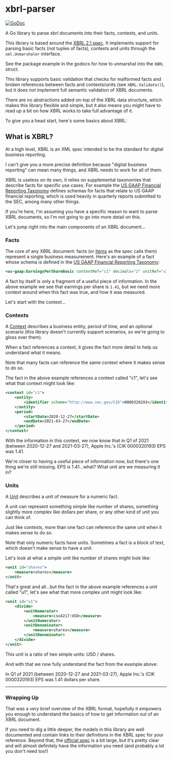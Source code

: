 # xbrl-parser

[![GoDoc](https://godoc.org/github.com/polygon-io/xbrl-parser?status.svg)](https://godoc.org/github.com/polygon-io/xbrl-parser)

A Go library to parse xbrl documents into their facts, contexts, and units.

This library is based around the [XBRL 2.1 spec](https://www.xbrl.org/Specification/XBRL-2.1/REC-2003-12-31/XBRL-2.1-REC-2003-12-31+corrected-errata-2013-02-20.html).
It implements support for parsing basic facts (not tuples of facts), contexts and units through the `xml.Unmarshaler` interface.
 
See the package example in the godocs for how to unmarshal into the `XBRL` struct.

This library supports basic validation that checks for malformed facts and broken references between facts and contexts/units (see `XBRL.Validate()`),
but it does _not_ implement full semantic validation of XBRL documents.

There are no abstractions added on-top of the XBRL data structure, which makes this library flexible and simple,
but it also means you might have to read up a bit on how XBRL works to take full advantage of it.

To give you a head start, here's some basics about XBRL:

## What is XBRL?

At a high level, XBRL is an XML spec intended to be the standard for digital business reporting.

I can't give you a more precise definition because "digital business reporting" can mean many things, 
and XBRL needs to work for all of them.

XBRL is useless on its own, it relies on supplemental taxonomies that describe facts for specific use cases.
For example the [US GAAP Financial Reporting Taxonomy](https://xbrl.us/xbrl-taxonomy/2021-us-gaap/) defines schemas for
facts that relate to US GAAP financial reporting, which is used heavily in quarterly reports submitted to the SEC, among many other things.

If you're here, I'm assuming you have a specific reason to want to parse XBRL documents, so I'm not going to go into more detail on this.

Let's jump right into the main components of an XBRL document... 

### Facts

The core of any XBRL document: facts (or [items](https://www.xbrl.org/Specification/XBRL-2.1/REC-2003-12-31/XBRL-2.1-REC-2003-12-31+corrected-errata-2013-02-20.html#_4.6) as the spec calls them)
represent a single business measurement.
Here's an example of a fact whose schema is defined in the [US GAAP Financial Reporting Taxonomy](https://xbrl.us/xbrl-taxonomy/2021-us-gaap/):

```xml
<us-gaap:EarningsPerShareBasic contextRef="c1" decimals="2" unitRef="u1">1.41</us-gaap:EarningsPerShareBasic>
```

A fact by itself is only a fragment of a useful piece of information. 
In the above example we see that earnings per share is `1.41`,
but we need more context around when this fact was true, and how it was measured.

Let's start with the context...

### Contexts

A [Context](https://www.xbrl.org/Specification/XBRL-2.1/REC-2003-12-31/XBRL-2.1-REC-2003-12-31+corrected-errata-2013-02-20.html#_4.7)
describes a business entity, period of time, and an optional scenario (this library doesn't currently support scenarios, so we're going to gloss over them).  

When a fact references a context, it gives the fact more detail to help us understand what it means.

Note that many facts can reference the same context where it makes sense to do so.

The fact in the above example references a context called "c1", let's see what that context might look like:
```xml
<context id="c1">
    <entity>
        <identifier scheme="http://www.sec.gov/CIK">0000320193</identifier>
    </entity>
    <period>
        <startDate>2020-12-27</startDate>
        <endDate>2021-03-27</endDate>
    </period>
</context>
```

With the information in this context, we now know that in Q1 of 2021 (between 2020-12-27 and 2021-03-27), Apple Inc.'s (CIK 0000320193) EPS was 1.41.

We're closer to having a useful piece of information now, but there's one thing we're still missing.
EPS is 1.41...what? What unit are we measuring it in?

### Units

A [Unit](https://www.xbrl.org/Specification/XBRL-2.1/REC-2003-12-31/XBRL-2.1-REC-2003-12-31+corrected-errata-2013-02-20.html#_4.8)
describes a unit of measure for a numeric fact.

A unit can represent something simple like number of shares, 
something slightly more complex like dollars per share, 
or any other kind of unit you can think of.

Just like contexts, more than one fact can reference the same unit when it makes sense to do so.

Note that only numeric facts have units. 
Sometimes a fact is a block of text, which doesn't make sense to have a unit.

Let's look at what a simple unit like number of shares might look like:
```xml
<unit id="shares">
    <measure>shares</measure>
</unit>
```

That's great and all...but the fact in the above example references a unit called "u1", 
let's see what that more complex unit might look like:
```xml
<unit id="u1">
    <divide>
        <unitNumerator>
            <measure>iso4217:USD</measure>
        </unitNumerator>
        <unitDenominator>
            <measure>shares</measure>
        </unitDenominator>
    </divide>
</unit>
```

This unit is a ratio of two simple units: USD / shares.

And with that we now fully understand the fact from the example above:

In Q1 of 2021 (between 2020-12-27 and 2021-03-27), Apple Inc.'s (CIK 0000320193) EPS was 1.41 dollars per share.

---

### Wrapping Up

That was a _very_ brief overview of the XBRL format, 
hopefully it empowers you enough to understand the basics of how to get information out of an XBRL document.

If you need to dig a little deeper, the models in this library are well documented and contain links to their definitions in the XBRL spec for your reference.
Beyond that, the [official spec](https://www.xbrl.org/Specification/XBRL-2.1/REC-2003-12-31/XBRL-2.1-REC-2003-12-31+corrected-errata-2013-02-20.html)
is a bit large, but it's pretty clear and will almost definitely have the information you need (and probably a lot you don't need too!)
